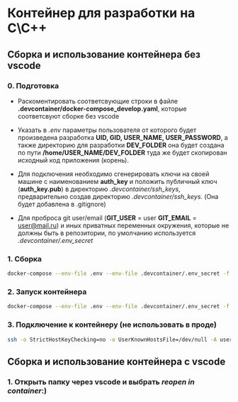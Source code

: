 # Контейнер для разработки на С\С++

## Сборка и использование контейнера без vscode
### 0. Подготовка
- Раскоментировать соответсвующие строки в файле **.devcontainer/docker-compose_develop.yaml**, которые соответсвуют сборке без vscode

- Указать в *.env* параметры пользователя от которого будет произведена разработка **UID, GID, USER_NAME, USER_PASSWORD**, а также директорию для разработки **DEV_FOLDER** она будет создана по пути **/home/USER_NAME/DEV_FOLDER** туда же будет скопирован исходный код приложения (корень).
- Для подключения необходимо сгенерировать ключи на своей машине с наименованием **auth_key** и положить публичный ключ (**auth_key.pub**) в директорию *.devcontainer/ssh_keys*, предварительно создав директорию *.devcontainer/ssh_keys*. (Она будет добавлена в .gitignore)
- Для проброса git user/email (**GIT_USER** = user
**GIT_EMAIL** = user@mail.ru) и иных приватных переменных окружения, которые не должны быть в репозитории, по умолчанию используется *.devcontainer/.env_secret*
 
### 1. Сборка
```bash
docker-compose --env-file .env --env-file .devcontainer/.env_secret -f docker-compose.yaml -f .devcontainer/docker-compose_develop.yaml build --no-cache
```

### 2. Запуск контейнера
```bash
docker-compose --env-file .env --env-file .devcontainer/.env_secret -f docker-compose.yaml -f .devcontainer/docker-compose_develop.yaml up -d
```

### 3. Подключение к контейнеру (не использовать в проде)

```bash
ssh -o StrictHostKeyChecking=no -o UserKnownHostsFile=/dev/null -A user@localhost -p 2222
```
## Сборка и использование контейнера c vscode
### 1. Открыть папку через vscode и выбрать *reopen in container*:)